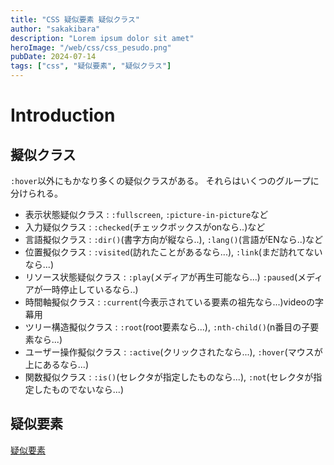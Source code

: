 ```yaml
---
title: "CSS 疑似要素 疑似クラス"
author: "sakakibara"
description: "Lorem ipsum dolor sit amet"
heroImage: "/web/css/css_pesudo.png"
pubDate: 2024-07-14
tags: ["css", "疑似要素", "疑似クラス"]
---
```


# Introduction

## 擬似クラス

`:hover`以外にもかなり多くの疑似クラスがある。
それらはいくつのグループに分けられる。

- 表示状態疑似クラス : `:fullscreen`, `:picture-in-picture`など
- 入力疑似クラス : `:checked`(チェックボックスがonなら..)など
- 言語擬似クラス : `:dir()`(書字方向が縦なら..), `:lang()`(言語がENなら..)など
- 位置擬似クラス : `:visited`(訪れたことがあるなら...), `:link`(まだ訪れてないなら...)
- リソース状態疑似クラス : `:play`(メディアが再生可能なら...) `:paused`(メディアが一時停止しているなら..)
- 時間軸擬似クラス : `:current`(今表示されている要素の祖先なら...)videoの字幕用
- ツリー構造擬似クラス : `:root`(root要素なら...), `:nth-child()`(n番目の子要素なら...)
- ユーザー操作擬似クラス : `:active`(クリックされたなら...), `:hover`(マウスが上にあるなら...)
- 関数擬似クラス : `:is()`(セレクタが指定したものなら...), `:not`(セレクタが指定したものでないなら...)

## 疑似要素

[疑似要素](https://developer.mozilla.org/ja/docs/Web/CSS/Pseudo-elements)
